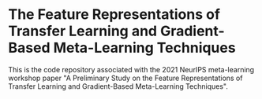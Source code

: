 # The Feature Representations of Transfer Learning and Gradient-Based Meta-Learning Techniques 

This is the code repository associated with the 2021 NeurIPS meta-learning workshop paper "A Preliminary Study on the Feature Representations of Transfer Learning and Gradient-Based Meta-Learning Techniques". 

